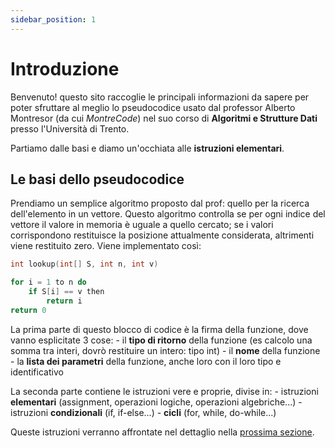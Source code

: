 ```yaml
---
sidebar_position: 1
---
```


# Introduzione

Benvenuto! questo sito raccoglie le principali informazioni da sapere per poter sfruttare al meglio lo pseudocodice usato dal professor Alberto Montresor (da cui _MontreCode_) nel suo corso di **Algoritmi e Strutture Dati** presso l'Università di Trento.

Partiamo dalle basi e diamo un'occhiata alle **istruzioni elementari**.

## Le basi dello pseudocodice

Prendiamo un semplice algoritmo proposto dal prof: quello per la ricerca dell'elemento in un vettore. Questo algoritmo controlla se per ogni indice del vettore il valore in memoria è uguale a quello cercato; se i valori corrispondono restituisce la posizione attualmente considerata, altrimenti viene restituito zero. Viene implementato così:

```cpp
int lookup(int[] S, int n, int v)

for i = 1 to n do
    if S[i] == v then
        return i
return 0
```

La prima parte di questo blocco di codice è la firma della funzione, dove vanno esplicitate 3 cose:
    - il **tipo di ritorno** della funzione (es calcolo una somma tra interi, dovrò restituire un intero: tipo int)
    - il **nome** della funzione
    - la **lista dei parametri** della funzione, anche loro con il loro tipo e identificativo

La seconda parte contiene le istruzioni vere e proprie, divise in:
    - istruzioni **elementari** (assignment, operazioni logiche, operazioni algebriche...)
    - istruzioni **condizionali** (if, if-else...)
    - **cicli** (for, while, do-while...)

Queste istruzioni verranno affrontate nel dettaglio nella [prossima sezione](./istruzioni.md).